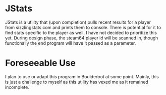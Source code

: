 JStats
======
JStats is a utility that (upon completion) pulls recent results for a player from sizzlingstats.com and prints them to console. 
There is potential for it to find stats specific to the player as well, I have not decided to prioritize this yet.
During design phase, the steam64 player id will be scanned in, though functionally the end program will have it passed as a parameter.

Foreseeable Use
======
I plan to use or adapt this program in Boulderbot at some point. 
Mainly, this is just a challenge to myself as this utility has vexed me as it remained incomplete.
